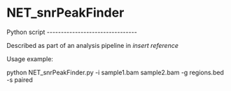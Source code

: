 # NET_snrPeakFinder

Python script --------------------------------

Described as part of an analysis pipeline in *insert reference*

Usage example: 

python NET_snrPeakFinder.py -i sample1.bam sample2.bam -g regions.bed -s paired
